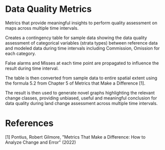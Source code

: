 # Data Quality Metrics
Metrics that provide meaningful insights to perform quality assessment on maps across multiple time intervals.

Creates a contingency table for sample data showing the data quality assessment of categorical variables (strata types) between reference data and modeled data during time intervals including Commission, Omission for each category.

False alarms and Misses at each time point are propagated to influence the result during time interval.

The table is then converted from sample data to entire spatial extent using the formula 5.2 from Chapter 5 of Metrics that Make a Difference [1]. 

The result is then used to generate novel graphs highlighting the relevant change classes, providing unbiased, useful and meaningful conclusion for data quality during land change assessment across multiple time intervals.

# References

[1] Pontius, Robert Gilmore, "Metrics That Make a Difference: How to Analyze Change and Error" (2022)

